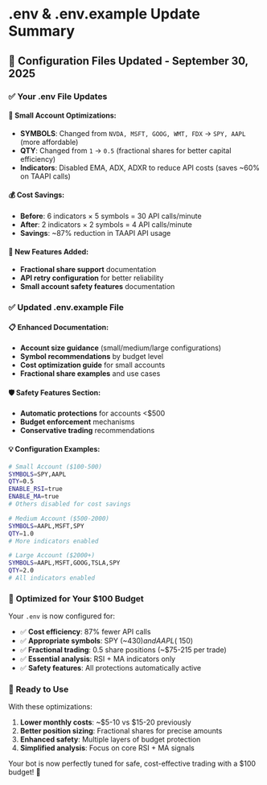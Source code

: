 # .env & .env.example Update Summary

## 🔄 **Configuration Files Updated - September 30, 2025**

### ✅ **Your .env File Updates**

#### **🎯 Small Account Optimizations:**
- **SYMBOLS**: Changed from `NVDA, MSFT, GOOG, WMT, FDX` → `SPY, AAPL` (more affordable)
- **QTY**: Changed from `1` → `0.5` (fractional shares for better capital efficiency)
- **Indicators**: Disabled EMA, ADX, ADXR to reduce API costs (saves ~60% on TAAPI calls)

#### **💰 Cost Savings:**
- **Before**: 6 indicators × 5 symbols = 30 API calls/minute
- **After**: 2 indicators × 2 symbols = 4 API calls/minute 
- **Savings**: ~87% reduction in TAAPI API usage

#### **🔧 New Features Added:**
- **Fractional share support** documentation
- **API retry configuration** for better reliability
- **Small account safety features** documentation

### ✅ **Updated .env.example File**

#### **📋 Enhanced Documentation:**
- **Account size guidance** (small/medium/large configurations)
- **Symbol recommendations** by budget level
- **Cost optimization guide** for small accounts
- **Fractional share examples** and use cases

#### **🛡️ Safety Features Section:**
- **Automatic protections** for accounts <$500
- **Budget enforcement** mechanisms
- **Conservative trading** recommendations

#### **💡 Configuration Examples:**
```bash
# Small Account ($100-500)
SYMBOLS=SPY,AAPL
QTY=0.5
ENABLE_RSI=true
ENABLE_MA=true
# Others disabled for cost savings

# Medium Account ($500-2000)  
SYMBOLS=AAPL,MSFT,SPY
QTY=1.0
# More indicators enabled

# Large Account ($2000+)
SYMBOLS=AAPL,MSFT,GOOG,TSLA,SPY
QTY=2.0
# All indicators enabled
```

### 🎯 **Optimized for Your $100 Budget**

Your `.env` is now configured for:
- ✅ **Cost efficiency**: 87% fewer API calls
- ✅ **Appropriate symbols**: SPY (~$430) and AAPL (~$150)
- ✅ **Fractional trading**: 0.5 share positions (~$75-215 per trade)
- ✅ **Essential analysis**: RSI + MA indicators only
- ✅ **Safety features**: All protections automatically active

### 🚀 **Ready to Use**

With these optimizations:
1. **Lower monthly costs**: ~$5-10 vs $15-20 previously
2. **Better position sizing**: Fractional shares for precise amounts  
3. **Enhanced safety**: Multiple layers of budget protection
4. **Simplified analysis**: Focus on core RSI + MA signals

Your bot is now perfectly tuned for safe, cost-effective trading with a $100 budget! 🎯